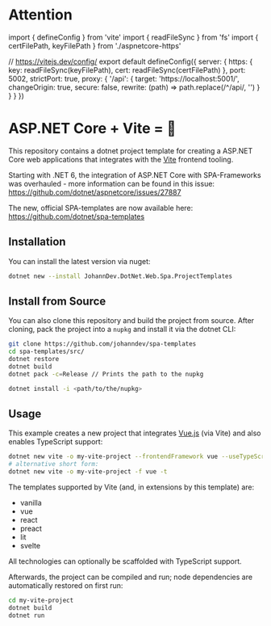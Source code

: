 # Attention

import { defineConfig } from 'vite'
import { readFileSync } from 'fs'
import { certFilePath, keyFilePath } from './aspnetcore-https'

// https://vitejs.dev/config/
export default defineConfig({
  server: {
    https: {
      key: readFileSync(keyFilePath),
      cert: readFileSync(certFilePath)
    },
    port: 5002,
    strictPort: true,
    proxy: {
      '/api': {
        target: 'https://localhost:5001/',
        changeOrigin: true,
        secure: false,
        rewrite: (path) => path.replace(/^\/api/, '')
      }
    }
  }
})



# ASP.NET Core + Vite = 💖

This repository contains a dotnet project template for creating a ASP.NET Core web applications that integrates with the [Vite](https://vitejs.dev) frontend tooling.

Starting with .NET 6, the integration of ASP.NET Core with SPA-Frameworks was overhauled - more information can be found in this issue: https://github.com/dotnet/aspnetcore/issues/27887

The new, official SPA-templates are now available here: https://github.com/dotnet/spa-templates

## Installation

You can install the latest version via nuget:
```bash
dotnet new --install JohannDev.DotNet.Web.Spa.ProjectTemplates
```

## Install from Source

You can also clone this repository and build the project from source. After cloning, pack the project into a `nupkg` and install it via the dotnet CLI:

```bash
git clone https://github.com/johanndev/spa-templates
cd spa-templates/src/
dotnet restore
dotnet build
dotnet pack -c=Release // Prints the path to the nupkg

dotnet install -i <path/to/the/nupkg>
```

## Usage
This example creates a new project that integrates [Vue.js](https://vuejs.org) (via Vite) and also enables TypeScript support:
```bash
dotnet new vite -o my-vite-project --frontendFramework vue --useTypeScript
# alternative short form:
dotnet new vite -o my-vite-project -f vue -t
```

The templates supported by Vite (and, in extensions by this template) are:

- vanilla
- vue
- react
- preact
- lit
- svelte

All technologies can optionally be scaffolded with TypeScript support.

Afterwards, the project can be compiled and run; node dependencies are automatically restored on first run:
```bash
cd my-vite-project
dotnet build
dotnet run
```
